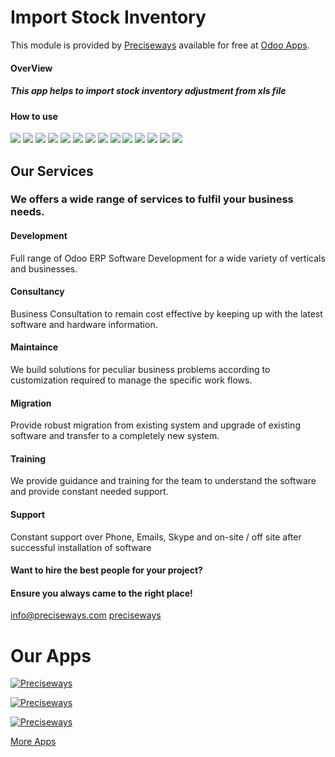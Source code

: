 # Import Stock Inventory

This module is provided by [Preciseways](preciseways.com) available for free at [Odoo Apps](https://apps.odoo.com/apps/modules/12.0/pways_import_stock_inventory/).

#### OverView

##### This app helps to import stock inventory adjustment from xls file

#### How to use

![](static/description/img/img1.png) ![](static/description/img/img2.png) ![](static/description/img/img3.png) ![](static/description/img/img4.png) ![](static/description/img/img5.png) ![](static/description/img/img6.png) ![](static/description/img/img7.png) ![](static/description/img/img8.png) ![](static/description/img/img9.png) ![](static/description/img/img10.png) ![](static/description/img/img11.png) ![](static/description/img/img12.png) ![](static/description/img/img13.png) ![](static/description/img/img14.png)

Our Services
------------

### We offers a wide range of services to fulfil your business needs.

#### Development

Full range of Odoo ERP Software Development for a wide variety of verticals and businesses.

  

#### Consultancy

Business Consultation to remain cost effective by keeping up with the latest software and hardware information.

  

#### Maintaince

We build solutions for peculiar business problems according to customization required to manage the specific work flows.

  

#### Migration

Provide robust migration from existing system and upgrade of existing software and transfer to a completely new system.

  

#### Training

We provide guidance and training for the team to understand the software and provide constant needed support.

  

#### Support

Constant support over Phone, Emails, Skype and on-site / off site after successful installation of software

  

#### Want to hire the best people for your project?

#### Ensure you always came to the right place!

[info@preciseways.com](mailto:support@preciseways.com) [preciseways](skype:preciseways?chat)

Our Apps
========

[![Preciseways](static/description/img/app_1.png)](https://apps.odoo.com/apps/modules/14.0/pways_direct_transfer/)

[![Preciseways](static/description/img/app_2.png)](https://apps.odoo.com/apps/modules/14.0/pways_hr_leave_carry_forward/ )

[![Preciseways](static/description/img/app_3.png)](https://apps.odoo.com/apps/modules/14.0/pways_pos_summary_report/)

[More Apps](https://apps.odoo.com/apps/modules/browse?search=preciseways)

